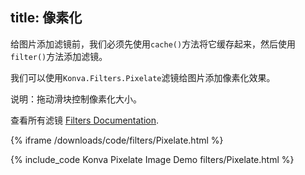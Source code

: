 title: 像素化
---

给图片添加滤镜前，我们必须先使用`cache()`方法将它缓存起来，然后使用`filter()`方法添加滤镜。

我们可以使用`Konva.Filters.Pixelate`滤镜给图片添加像素化效果。

说明：拖动滑块控制像素化大小。

查看所有滤镜 [Filters Documentation](/api/Konva.Filters.html).

{% iframe /downloads/code/filters/Pixelate.html %}

{% include_code Konva Pixelate Image Demo filters/Pixelate.html %}